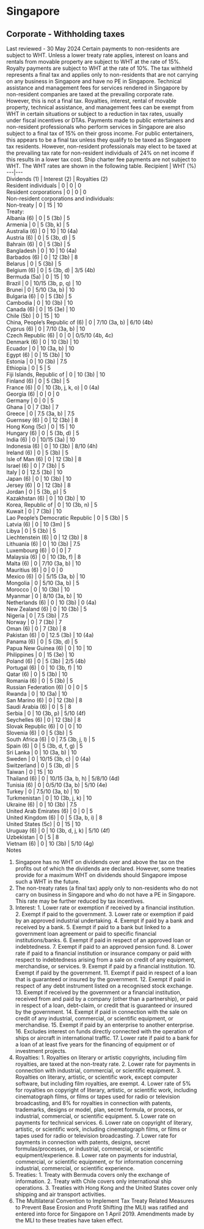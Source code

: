 # Singapore
## Corporate - Withholding taxes
Last reviewed - 30 May 2024
Certain payments to non-residents are subject to WHT.
Unless a lower treaty rate applies, interest on loans and rentals from movable property are subject to WHT at the rate of 15%. Royalty payments are subject to WHT at the rate of 10%. The tax withheld represents a final tax and applies only to non-residents that are not carrying on any business in Singapore and have no PE in Singapore. Technical assistance and management fees for services rendered in Singapore by non-resident companies are taxed at the prevailing corporate rate. However, this is not a final tax. Royalties, interest, rental of movable property, technical assistance, and management fees can be exempt from WHT in certain situations or subject to a reduction in tax rates, usually under fiscal incentives or DTAs.
Payments made to public entertainers and non-resident professionals who perform services in Singapore are also subject to a final tax of 15% on their gross income. For public entertainers, this appears to be a final tax unless they qualify to be taxed as Singapore tax residents. However, non-resident professionals may elect to be taxed at the prevailing tax rate for non-resident individuals of 24% on net income if this results in a lower tax cost. 
Ship charter fee payments are not subject to WHT.
The WHT rates are shown in the following table.
Recipient | WHT (%)  
---|---  
Dividends (1) | Interest (2) | Royalties (2)  
Resident individuals | 0 | 0 | 0  
Resident corporations | 0 | 0 | 0  
Non-resident corporations and individuals:  
Non-treaty | 0 | 15 | 10  
Treaty:  
Albania (6) | 0 | 5 (3b) | 5  
Armenia | 0 | 5 (3b, k) | 5  
Australia (6) | 0 | 10 | 10 (4a)  
Austria (6) | 0 | 5 (3b, d) | 5  
Bahrain (6) | 0 | 5 (3b) | 5  
Bangladesh | 0 | 10 | 10 (4a)  
Barbados (6) | 0 | 12 (3b) | 8  
Belarus | 0 | 5 (3b) | 5  
Belgium (6) | 0 | 5 (3b, d) | 3/5 (4b)  
Bermuda (5a) | 0 | 15 | 10  
Brazil | 0 | 10/15 (3b, p, q) | 10  
Brunei | 0 | 5/10 (3a, b) | 10  
Bulgaria (6) | 0 | 5 (3b) | 5  
Cambodia | 0 | 10 (3b) | 10  
Canada (6) | 0 | 15 (3e) | 10  
Chile (5b) | 0 | 15 | 10  
China, People’s Republic of (6) | 0 | 7/10 (3a, b) | 6/10 (4b)  
Cyprus (6) | 0 | 7/10 (3a, b) | 10  
Czech Republic (6) | 0 | 0 | 0/5/10 (4b, 4c)  
Denmark (6) | 0 | 10 (3b) | 10  
Ecuador | 0 | 10 (3a, b) | 10  
Egypt (6) | 0 | 15 (3b) | 10  
Estonia | 0 | 10 (3b) | 7.5  
Ethiopia | 0 | 5 | 5  
Fiji Islands, Republic of | 0 | 10 (3b) | 10  
Finland (6) | 0 | 5 (3b) | 5  
France (6) | 0 | 10 (3b, j, k, o) | 0 (4a)  
Georgia (6) | 0 | 0 | 0  
Germany | 0 | 0 | 5  
Ghana | 0 | 7 (3b) | 7  
Greece | 0 | 7.5 (3a, b) | 7.5  
Guernsey (6) | 0 | 12 (3b) | 8  
Hong Kong (5c) | 0 | 15 | 10  
Hungary (6) | 0 | 5 (3b, d) | 5  
India (6) | 0 | 10/15 (3a) | 10  
Indonesia (6) | 0 | 10 (3b) | 8/10 (4h)  
Ireland (6) | 0 | 5 (3b) | 5  
Isle of Man (6) | 0 | 12 (3b) | 8  
Israel (6) | 0 | 7 (3b) | 5  
Italy | 0 | 12.5 (3b) | 10  
Japan (6) | 0 | 10 (3b) | 10  
Jersey (6) | 0 | 12 (3b) | 8  
Jordan | 0 | 5 (3b, p) | 5  
Kazakhstan (6) | 0 | 10 (3b) | 10  
Korea, Republic of | 0 | 10 (3b, n) | 5  
Kuwait | 0 | 7 (3b) | 10  
Lao People’s Democratic Republic | 0 | 5 (3b) | 5  
Latvia (6) | 0 | 10 (3m) | 5  
Libya | 0 | 5 (3b) | 5  
Liechtenstein (6) | 0 | 12 (3b) | 8  
Lithuania (6) | 0 | 10 (3b) | 7.5  
Luxembourg (6) | 0 | 0 | 7  
Malaysia (6) | 0 | 10 (3b, f) | 8  
Malta (6) | 0 | 7/10 (3a, b) | 10  
Mauritius (6) | 0 | 0 | 0  
Mexico (6) | 0 | 5/15 (3a, b) | 10  
Mongolia | 0 | 5/10 (3a, b) | 5  
Morocco | 0 | 10 (3b) | 10  
Myanmar | 0 | 8/10 (3a, b) | 10  
Netherlands (6) | 0 | 10 (3b) | 0 (4a)  
New Zealand (6) | 0 | 10 (3b) | 5  
Nigeria | 0 | 7.5 (3b) | 7.5  
Norway | 0 | 7 (3b) | 7  
Oman (6) | 0 | 7 (3b) | 8  
Pakistan (6) | 0 | 12.5 (3b) | 10 (4a)  
Panama (6) | 0 | 5 (3b, d) | 5  
Papua New Guinea (6) | 0 | 10 | 10  
Philippines | 0 | 15 (3e) | 10  
Poland (6) | 0 | 5 (3b) | 2/5 (4b)  
Portugal (6) | 0 | 10 (3b, f) | 10  
Qatar (6) | 0 | 5 (3b) | 10  
Romania (6) | 0 | 5 (3b) | 5  
Russian Federation (6) | 0 | 0 | 5  
Rwanda | 0 | 10 (3a) | 10  
San Marino (6) | 0 | 12 (3b) | 8  
Saudi Arabia (6) | 0 | 5 | 8  
Serbia | 0 | 10 (3b, p) | 5/10 (4f)  
Seychelles (6) | 0 | 12 (3b) | 8  
Slovak Republic (6) | 0 | 0 | 10  
Slovenia (6) | 0 | 5 (3b) | 5  
South Africa (6) | 0 | 7.5 (3b, j, l) | 5  
Spain (6) | 0 | 5 (3b, d, f, g) | 5  
Sri Lanka | 0 | 10 (3a, b) | 10  
Sweden | 0 | 10/15 (3b, c) | 0 (4a)  
Switzerland | 0 | 5 (3b, d) | 5  
Taiwan | 0 | 15 | 10  
Thailand (6) | 0 | 10/15 (3a, b, h) | 5/8/10 (4d)  
Tunisia (6) | 0 | 0/5/10 (3a, b) | 5/10 (4e)  
Turkey | 0 | 7.5/10 (3a, b) | 10  
Turkmenistan | 0 | 10 (3b, j, k) | 10  
Ukraine (6) | 0 | 10 (3b) | 7.5  
United Arab Emirates (6) | 0 | 0 | 5  
United Kingdom (6) | 0 | 5 (3a, b, i) | 8  
United States (5c) | 0 | 15 | 10  
Uruguay (6) | 0 | 10 (3b, d, j, k) | 5/10 (4f)  
Uzbekistan | 0 | 5 | 8  
Vietnam (6) | 0 | 10 (3b) | 5/10 (4g)  
Notes
  1. Singapore has no WHT on dividends over and above the tax on the profits out of which the dividends are declared. However, some treaties provide for a maximum WHT on dividends should Singapore impose such a WHT in the future.
  2. The non-treaty rates (a final tax) apply only to non-residents who do not carry on business in Singapore and who do not have a PE in Singapore. This rate may be further reduced by tax incentives.
  3. Interest: 
    1. Lower rate or exemption if received by a financial institution.
    2. Exempt if paid to the government.
    3. Lower rate or exemption if paid by an approved industrial undertaking.
    4. Exempt if paid by a bank and received by a bank.
    5. Exempt if paid to a bank but linked to a government loan agreement or paid to specific financial institutions/banks.
    6. Exempt if paid in respect of an approved loan or indebtedness.
    7. Exempt if paid to an approved pension fund.
    8. Lower rate if paid to a financial institution or insurance company or paid with respect to indebtedness arising from a sale on credit of any equipment, merchandise, or services.
    9. Exempt if paid by a financial institution.
    10. Exempt if paid by the government.
    11. Exempt if paid in respect of a loan that is guaranteed or insured by the government.
    12. Exempt if paid in respect of any debt instrument listed on a recognised stock exchange.
    13. Exempt if received by the government or a financial institution, received from and paid by a company (other than a partnership), or paid in respect of a loan, debt-claim, or credit that is guaranteed or insured by the government.
    14. Exempt if paid in connection with the sale on credit of any industrial, commercial, or scientific equipment, or merchandise.
    15. Exempt if paid by an enterprise to another enterprise.
    16. Excludes interest on funds directly connected with the operation of ships or aircraft in international traffic.
    17. Lower rate if paid to a bank for a loan of at least five years for the financing of equipment or of investment projects.
  4. Royalties: 
    1. Royalties on literary or artistic copyrights, including film royalties, are taxed at the non-treaty rate.
    2. Lower rate for payments in connection with industrial, commercial, or scientific equipment.
    3. Royalties on literary, artistic, or scientific work, except computer software, but including film royalties, are exempt.
    4. Lower rate of 5% for royalties on copyright of literary, artistic, or scientific work, including cinematograph films, or films or tapes used for radio or television broadcasting, and 8% for royalties in connection with patents, trademarks, designs or model, plan, secret formula, or process, or industrial, commercial, or scientific equipment.
    5. Lower rate on payments for technical services.
    6. Lower rate on copyright of literary, artistic, or scientific work, including cinematograph films, or films or tapes used for radio or television broadcasting.
    7. Lower rate for payments in connection with patents, designs, secret formulas/processes, or industrial, commercial, or scientific equipment/experience.
    8. Lower rate on payments for industrial, commercial, or scientific equipment, or for information concerning industrial, commercial, or scientific experience.
  5. Treaties: 
    1. Treaty with Bermuda covers only the exchange of information.
    2. Treaty with Chile covers only international ship operations.
    3. Treaties with Hong Kong and the United States cover only shipping and air transport activities.
  6. The Multilateral Convention to Implement Tax Treaty Related Measures to Prevent Base Erosion and Profit Shifting (the MLI) was ratified and entered into force for Singapore on 1 April 2019. Amendments made by the MLI to these treaties have taken effect.


